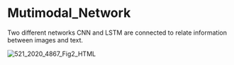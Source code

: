 # Mutimodal_Network
Two different networks CNN and LSTM are connected to relate information between images and text.

![521_2020_4867_Fig2_HTML](https://github.com/Rishabh20539011/Mutimodal_Network/assets/101064926/b75db0eb-d815-4101-ad48-a4b3006bdc83)


